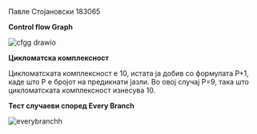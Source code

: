 Павле Стојановски 183065

**Control flow Graph**

![cfgg drawio](https://github.com/pavlestojanovski/SI_2024_lab2_183065/assets/63550181/65535885-00f3-461e-95a4-7ad954991256)


**Цикломатска комплексност**

Цикломатската комплексност е 10, истата ја добив со формулата P+1, каде што P е бројот на предикнати јазли. Во овој случај P=9, така што цикломатската комплексност изнесува 10.

**Тест случаеви според Every Branch**

![everybranchh](https://github.com/pavlestojanovski/SI_2024_lab2_183065/assets/63550181/6b28fbfb-d1cf-4af1-a31c-7a84c2361737)





